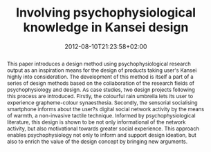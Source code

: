 ---
slug: involving-psychophysiological-knowledge-in-kansei-design
title: "Involving psychophysiological knowledge in Kansei design"
layout: single
searchFilter: Publication
searchWeight: 8
publitype: article
subsection: paper
kansei: true
researchpage: true
research: 
    -  kansei
institution:
    logo: TUe
    short: 'TU/e'
    name: "Eindhoven University of Technology"
    web: "https://www.tue.nl/en/"
    colo: "#c72125"
date: 2012-08-10T21:23:58+02:00
citation:
    authors:
        1: ["Levy", "Pierre", "P."]
        2: ["Kim", "Dahyun", "D."]
        3: ["Tsai", "Tung Jen", "T.J."]
        4: ["Lee", "SungHee", "S.H."]
        5: ["Yamanaka", "Toshimasa", "T."]
    year: 2012
    title: "Involving psychophysiological knowledge in Kansei design"
    journal: "International Journal of Design Engineering"
    number: 5
    volume: 2
    firstpage: "122"
    lastpage: "141"
    doi: "10.1504/IJDE.2012.053018"
reference: "Lévy, P., Kim, D., Tsai, T.J., Lee, S.H., & Yamanaka, T. (2012). Involving psychophysiological knowledge in Kansei design. International Journal of Design Engineering. 5(2), 122-141. doi:10.1504/IJDE.2012.053018"
abstract: "This paper introduces a design method using psychophysiological research output as an inspiration means for the design of products taking user's Kansei highly into consideration. The development of this method is itself a part of a series of design methods based on the collaboration of the research fields of psychophysiology and design. As case studies, two design projects following this process are introduced. Firstly, the colourful rain umbrella lets its user to experience grapheme-colour synaesthesia. Secondly, the sensorial socialising smartphone informs about the user?s digital social network activity by the means of warmth, a non-invasive tactile technique. Informed by psychophysiological literature, this design is shown to be not only informational of the network activity, but also motivational towards greater social experience. This approach enables psychophysiology not only to inform and support design ideation, but also to enrich the value of the design concept by bringing new arguments."
link:
    1: ["paper", "paper", "https://1drv.ms/b/s!AnQx_v88q65Qv4Qir4gxhg_06JYUYA?e=RxddFl"]
    3: ["journal", "journal", "https://www.inderscienceonline.com/doi/abs/10.1504/IJDE.2012.053018"]
---